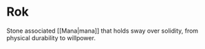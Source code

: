 # Rok

Stone associated [[Mana|mana]] that holds sway over solidity, from physical durability to willpower.